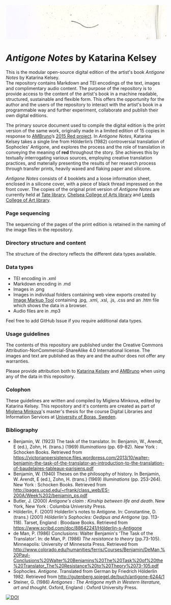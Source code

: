 ![Antigone Notes cover fragment](https://github.com/KatarinaKelsey/Antigone_Notes/blob/master/images/cover-fragment-1-img.png)
# *Antigone Notes* by Katarina Kelsey


This is the modular open-source digital edition of the artist's book *Antigone Notes* by Katarina Kelsey.  
The repository contains Markdown and TEI encodings of the text, images and complimentary audio content.
The purpose of the repository is to provide access to the content of the artist's book in a machine readable, structured, sustainable and flexible form.
This offers the opportunity for the author and the users of the repository to interact with the artist's book in a programmable way and further experiment, collaborate and publish their own digital editions.
 
The primary source document used to compile the digital edition is the print version of the same work, originally made in a limited edition of 15 copies in response to [AMBruno](http://www.ambruno.co.uk/)’s [2015 Red project](http://www.ambruno.co.uk/red.html).
In *Antigone Notes*, Katarina Kelsey takes a single line from Hölderlin’s (1982) controversial translation of Sophocles’ Antigone, and explores the process and the role of translation in conveying the meaning of **red** throughout the story. 
She achieves this by textually interrogating various sources, employing creative translation practices, and materially presenting the results of her research process through transfer prints, heavily waxed and flaking paper and silicone. 

*Antigone Notes* consists of 4 booklets and a loose information sheet, enclosed in a silicone cover, with a piece of black thread impressed on the front cover.
The copies of the original print version of *Antigone Notes* are currently held at [Tate library](http://library.tate.org.uk/uhtbin/cgisirsi/?ps=9ytSNCC4uz/LIBRARY/216580006/9), [Chelsea College of Arts library](https://libsearch.arts.ac.uk/cgi-bin/koha/opac-detail.pl?biblionumber=354922&query_desc=keyword(s)%3A%20katarina%20kelsey) and [Leeds College of Art library](https://library.leeds-art.ac.uk/liberty/opac/search.do?queryTerm=katarina%20kelsey&mode=BASIC&operator=AND&includeNonPhysicalItems=true&title=Title%20...%20enter%20here&publicationYear=Year%20From&yearTo=Year%20To&catalogAuthors=Author%20...%20enter%20here&mainSubject=Subject%20...%20enter%20here&publisher=Publisher%20...%20enter%20here&series=Series%20...%20enter%20here&limit=All&branch=All&resourceCollection=All&modeRadio=KEYWORD&activeMenuItem=false).

### Page sequencing

The sequencing of the pages of the print edition is retained in the naming of the image files in the repository.

### Directory structure and content

The structure of the directory reflects the different data types available.

### Data types

* TEI encoding in .xml
* Markdown encoding in .md
* Images in .png
* Images in individual folders containing web view exports created by [Image Markup Tool](http://hcmc.uvic.ca/~mholmes/image_markup/index.php) containing .jpg, .xml, .xsl, .js, .css and an .htm file which shows the data in a browser. 
* Audio files are in .mp3

Feel free to add GitHub Issue if you require additional data types.

### Usage guidelines

The contents of this repository are published under the Creative Commons Attribution-NonCommercial-ShareAlike 4.0 International license. The images and text are published as they are and the author does not offer any warranties.

Please provide attribution both to [Katarina Kelsey](https://www.katarinakelsey.co.uk) and [AMBruno](http://www.ambruno.co.uk/) when using any of the data in this repository.

### Colophon
These guidelines are written and compiled by Miglena Minkova, edited by Katarina Kelsey.
This repository and it's contents are created as part of [Miglena Minkova](http://miglenaminkova.com/)'s master's thesis for the course Digital Libraries and Information Services at [University of Boras, Sweden](http://www.hb.se/en/).

### Bibliography

* Benjamin, W. (1923) The task of the translator. In: Benjamin, W., Arendt, E (ed.), Zohn, H. (trans.) (1969) *Illuminations* (pp. 69-82). New York : Schocken Books. Retrieved from https://victorianpersistence.files.wordpress.com/2013/10/walter-benjamin-the-task-of-the-translator-an-introduction-to-the-translation-of-baudelaires-tableaux-parisiens.pdf
* Benjamin, W. (1940) Theses on the philosophy of history. In Benjamin, W. Arendt, E (ed.), Zohn, H. (trans.) (1969) *Illuminations* (pp. 253-264). New York : Schocken Books.  Retrieved from http://pages.ucsd.edu/~rfrank/class_web/ES-200A/Week%202/benjamin_ps.pdf
* Butler, J. (2000) *Antigone's claim : Kinship between life and death*. New York, New York : Columbia University Press.
* Hölderlin, F. (2001) Holderlin's notes to Antigone. In: Constantine, D. (trans.) (2001) *Hölderlin's Sophocles: Oedipus and Antigone* (pp. 113-118). Tarset, England : Bloodaxe Books. Retrieved from https://www.scribd.com/doc/88642241/Hölderlin-s-Antigone
* de Man, P. (1986) Conclusions: Walter Benjamin's 'The Task of the Translator’. In: de Man, P. (1986) *The resistance to theory* (pp.73-105). Minneapolis: University of Minnesota Press. Retrieved from http://www.colorado.edu/humanities/ferris/Courses/Benjamin/DeMan,%20Paul-Conclusions%20Walter%20Benjamins%20The%20Task%20of%20the%20Translator_The%20Resistance%20to%20Theory%2073-105.pdf
* Sophocles. *Antigone*. Translated from German by Friedrich Hölderlin 1982. Retrieved from http://gutenberg.spiegel.de/buch/antigone-6244/1
* Steiner, G. (1986) *Antigones : The Antigone myth in Western literature, art and thought*. Oxford, England : Oxford University Press.

[![DOI](https://zenodo.org/badge/79742124.svg)](https://zenodo.org/badge/latestdoi/79742124)
